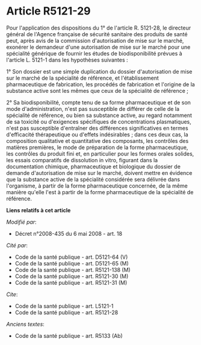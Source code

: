 # Article R5121-29

Pour l'application des dispositions du 1° de l'article R. 5121-28, le directeur général de l'Agence française de sécurité
sanitaire des produits de santé peut, après avis de la commission d'autorisation de mise sur le marché, exonérer le demandeur
d'une autorisation de mise sur le marché pour une spécialité générique de fournir les études de biodisponibilité prévues à
l'article L. 5121-1 dans les hypothèses suivantes : 

1° Son dossier est une simple duplication du dossier d'autorisation de mise sur le marché de la spécialité de référence, et
l'établissement pharmaceutique de fabrication, les procédés de fabrication et l'origine de la substance active sont les mêmes
que ceux de la spécialité de référence ; 

2° Sa biodisponibilité, compte tenu de sa forme pharmaceutique et de son mode d'administration, n'est pas susceptible de
différer de celle de la spécialité de référence, ou bien sa substance active, au regard notamment de sa toxicité ou
d'exigences spécifiques de concentrations plasmatiques, n'est pas susceptible d'entraîner des différences significatives en
termes d'efficacité thérapeutique ou d'effets indésirables ; dans ces deux cas, la composition qualitative et quantitative
des composants, les contrôles des matières premières, le mode de préparation de la forme pharmaceutique, les contrôles du
produit fini et, en particulier pour les formes orales solides, les essais comparatifs de dissolution in vitro, figurant dans
la documentation chimique, pharmaceutique et biologique du dossier de demande d'autorisation de mise sur le marché, doivent
mettre en évidence que la substance active de la spécialité considérée sera délivrée dans l'organisme, à partir de la forme
pharmaceutique concernée, de la même manière qu'elle l'est à partir de la forme pharmaceutique de la spécialité de référence.

**Liens relatifs à cet article**

_Modifié par_:

  - Décret n°2008-435 du 6 mai 2008 - art. 18

_Cité par_:

  - Code de la santé publique - art. D5121-64 (V)
  - Code de la santé publique - art. D5121-65 (M)
  - Code de la santé publique - art. R5121-138 (M)
  - Code de la santé publique - art. R5121-30 (M)
  - Code de la santé publique - art. R5121-31 (M)

_Cite_:

  - Code de la santé publique - art. L5121-1
  - Code de la santé publique - art. R5121-28

_Anciens textes_:

  - Code de la santé publique - art. R5133 (Ab)
